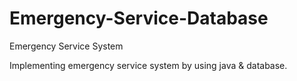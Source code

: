 # Emergency-Service-Database
Emergency Service System

Implementing emergency service system by using java & database.
